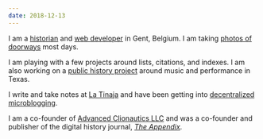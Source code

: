 ```yaml
---
date: 2018-12-13
---
```


I am a [historian](http://tinaja.computer/2014/10/28/abstract-making-the-ocean.html) and [web developer](http://foamgarden.com) in Gent, Belgium. I am taking [photos of doorways](http://gentse-deuren.brianjon.es) most days.

I am playing with a few projects around lists, citations, and indexes. I am also working on a [public history project](https://texasmusicdocs.github.io/) around music and performance in Texas.

I write and take notes at [La Tinaja](http://tinaja.computer) and have been getting into [decentralized](https://masto.brianjon.es/@brian) [microblogging](http://micro.brianjon.es).

I am a co-founder of [Advanced Clionautics LLC](http://clionautics.co) and was a co-founder and publisher of the digital history journal, [_The Appendix_](http://theappendix.net).
